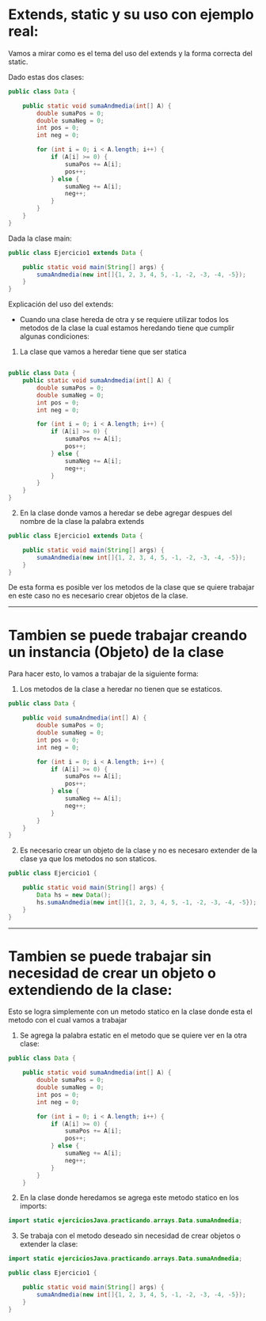 # Extends, static y su uso con ejemplo real:

Vamos a mirar como es el tema del uso del extends y la forma correcta del static.

Dado estas dos clases:

```java
public class Data {

    public static void sumaAndmedia(int[] A) {
        double sumaPos = 0;
        double sumaNeg = 0;
        int pos = 0;
        int neg = 0;

        for (int i = 0; i < A.length; i++) {
            if (A[i] >= 0) {
                sumaPos += A[i];
                pos++;
            } else {
                sumaNeg += A[i];
                neg++;
            }
        }
    }
}
```

Dada la clase main:

```java
public class Ejercicio1 extends Data {

    public static void main(String[] args) {
        sumaAndmedia(new int[]{1, 2, 3, 4, 5, -1, -2, -3, -4, -5});
    }
}
```

Explicación del uso del extends:

- Cuando una clase hereda de otra y se requiere utilizar todos los metodos de la clase la cual estamos heredando tiene que cumplir algunas condiciones:

1. La clase que vamos a heredar tiene que ser statica

```java

public class Data {
    public static void sumaAndmedia(int[] A) {
        double sumaPos = 0;
        double sumaNeg = 0;
        int pos = 0;
        int neg = 0;

        for (int i = 0; i < A.length; i++) {
            if (A[i] >= 0) {
                sumaPos += A[i];
                pos++;
            } else {
                sumaNeg += A[i];
                neg++;
            }
        }
    }
}

```

2. En la clase donde vamos a heredar se debe agregar despues del nombre de la clase la palabra extends

```java
public class Ejercicio1 extends Data {

    public static void main(String[] args) {
        sumaAndmedia(new int[]{1, 2, 3, 4, 5, -1, -2, -3, -4, -5});
    }
}

```

De esta forma es posible ver los metodos de la clase que se quiere trabajar en este caso no es necesario crear objetos de la clase.

---

# Tambien se puede trabajar creando un instancia (Objeto) de la clase

Para hacer esto, lo vamos a trabajar de la siguiente forma:

1. Los metodos de la clase a heredar no tienen que se estaticos.

```java
public class Data {

    public void sumaAndmedia(int[] A) {
        double sumaPos = 0;
        double sumaNeg = 0;
        int pos = 0;
        int neg = 0;

        for (int i = 0; i < A.length; i++) {
            if (A[i] >= 0) {
                sumaPos += A[i];
                pos++;
            } else {
                sumaNeg += A[i];
                neg++;
            }
        }
    }
}
```

2. Es necesario crear un objeto de la clase y no es necesaro extender de la clase ya que los metodos no son staticos.

```java
public class Ejercicio1 {

    public static void main(String[] args) {
        Data hs = new Data();
        hs.sumaAndmedia(new int[]{1, 2, 3, 4, 5, -1, -2, -3, -4, -5});
    }
}
```

---

# Tambien se puede trabajar sin necesidad de crear un objeto o extendiendo de la clase:

Esto se logra simplemente con un metodo statico en la clase donde esta el metodo con el cual vamos a trabajar

1. Se agrega la palabra estatic en el metodo que se quiere ver en la otra clase:

```java
public class Data {

    public static void sumaAndmedia(int[] A) {
        double sumaPos = 0;
        double sumaNeg = 0;
        int pos = 0;
        int neg = 0;

        for (int i = 0; i < A.length; i++) {
            if (A[i] >= 0) {
                sumaPos += A[i];
                pos++;
            } else {
                sumaNeg += A[i];
                neg++;
            }
        }
    }
```

2. En la clase donde heredamos se agrega este metodo statico en los imports:

```java
import static ejerciciosJava.practicando.arrays.Data.sumaAndmedia;
```

3. Se trabaja con el metodo deseado sin necesidad de crear objetos o extender la clase:

```java
import static ejerciciosJava.practicando.arrays.Data.sumaAndmedia;

public class Ejercicio1 {

    public static void main(String[] args) {
        sumaAndmedia(new int[]{1, 2, 3, 4, 5, -1, -2, -3, -4, -5});
    }
}
```
